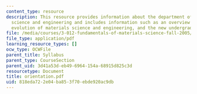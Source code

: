 ```yaml
---
content_type: resource
description: This resource provides information about the department of materials
  science and engineering and includes information such as an overview of the department,
  evolution of materials science and engineering, and the new undergraduate curriculum.
file: /media/courses/3-012-fundamentals-of-materials-science-fall-2005/818eda722e04ba853f70ebde920ac9db_orientation.pdf
file_type: application/pdf
learning_resource_types: []
ocw_type: OCWFile
parent_title: Syllabus
parent_type: CourseSection
parent_uid: 3d41a53d-eb49-6964-154a-68915d825c3d
resourcetype: Document
title: orientation.pdf
uid: 818eda72-2e04-ba85-3f70-ebde920ac9db
---
```

